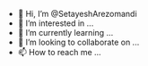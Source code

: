 - 👋 Hi, I’m @SetayeshArezomandi
- 👀 I’m interested in ...
- 🌱 I’m currently learning ...
- 💞️ I’m looking to collaborate on ...
- 📫 How to reach me ...

<!---
SetayeshArezomandi/SetayeshArezomandi is a ✨ special ✨ repository because its `README.md` (this file) appears on your GitHub profile.
You can click the Preview link to take a look at your changes.
--->
